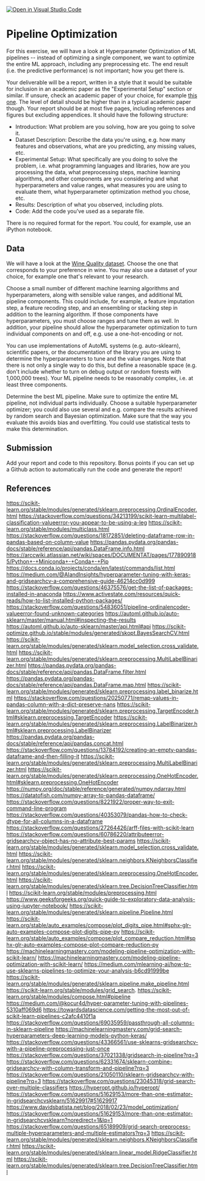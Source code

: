 [![Open in Visual Studio Code](https://classroom.github.com/assets/open-in-vscode-718a45dd9cf7e7f842a935f5ebbe5719a5e09af4491e668f4dbf3b35d5cca122.svg)](https://classroom.github.com/online_ide?assignment_repo_id=11789044&assignment_repo_type=AssignmentRepo)
# Pipeline Optimization

For this exercise, we will have a look at Hyperparameter Optimization of ML
pipelines -- instead of optimizing a single component, we want to optimize the
entire ML approach, including any preprocessing etc. The end result (i.e. the
predictive performance) is not important; how you get there is.

Your deliverable will be a report, written in a style that it
would be suitable for inclusion in an academic paper as the "Experimental
Setup" section or similar. If unsure, check an academic paper of your choice,
for example [this one](https://www.eecs.uwyo.edu/~larsko/papers/pulatov_opening_2022-1.pdf). The
level of detail should be higher than in a typical academic paper though. Your
report should be at most five pages, including references and figures but
excluding appendices. It should have the following structure:
- Introduction: What problem are you solving, how are you going to solve it.
- Dataset Description: Describe the data you're using, e.g. how many features and observations, what are you predicting, any missing values, etc.
- Experimental Setup: What specifically are you doing to solve the
        problem, i.e. what programming languages and libraries, how are you
        processing the data, what preprocessing steps, machine learning
        algorithms, and other components are you considering and what
        hyperparameters and value ranges, what measures you are using to
        evaluate them, what hyperparameter optimization method you chose, etc.
- Results: Description of what you observed, including plots.
- Code: Add the code you've used as a separate file.

There is no required format for the report. You could, for example, use an
iPython notebook.

## Data

We will have a look at the [Wine Quality
dataset](https://archive-beta.ics.uci.edu/dataset/186/wine+quality). Choose the
one that corresponds to your preference in wine. You may also use a dataset of
your choice, for example one that's relevant to your research.

Choose a small number of different machine learning algorithms and
hyperparameters, along with sensible value ranges, and additional ML pipeline components. This could include, for
example, a feature imputation step, a feature recoding step, and an ensembling
or stacking step in addition to the learning algorithm. If those components have
hyperparameters, you must choose ranges and tune them as well. In addition, your
pipeline should allow the hyperparameter optimization to turn individual
components on and off, e.g. use a one-hot-encoding or not.

You can use implementations of AutoML systems (e.g. auto-sklearn), scientific
papers, or the documentation of the library you are using to determine the
hyperparameters to tune and the value ranges. Note that there is not only a single way to do this, but define a
reasonable space (e.g. don't include whether to turn on debug output or random
forests with 1,000,000 trees). Your ML pipeline needs to be reasonably complex,
i.e. at least three components.

Determine the best ML pipeline. Make sure to optimize the entire ML pipeline,
not individual parts individually. Choose a suitable hyperparameter optimizer;
you could also use several and e.g. compare the results achieved by random
search and Bayesian optimization. Make sure that the way you evaluate this
avoids bias and overfitting. You could use statistical tests to make this
determination.

## Submission

Add your report and code to this repository. Bonus points if you can set up a
Github action to automatically run the code and generate the report!

## References
https://scikit-learn.org/stable/modules/generated/sklearn.preprocessing.OrdinalEncoder.html
https://stackoverflow.com/questions/34213199/scikit-learn-multilabel-classification-valueerror-you-appear-to-be-using-a-leg
https://scikit-learn.org/stable/modules/multiclass.html
https://stackoverflow.com/questions/18172851/deleting-dataframe-row-in-pandas-based-on-column-value
https://pandas.pydata.org/pandas-docs/stable/reference/api/pandas.DataFrame.info.html
https://arccwiki.atlassian.net/wiki/spaces/DOCUMENTAT/pages/1778909185/Python+-+Miniconda+-+Conda+-+Pip
https://docs.conda.io/projects/conda/en/latest/commands/list.html
https://medium.com/@AIandInsights/hyperparameter-tuning-with-keras-and-gridsearchcv-a-comprehensive-guide-46214cc0d999
https://stackoverflow.com/questions/46375576/get-the-list-of-packages-installed-in-anaconda
https://www.activestate.com/resources/quick-reads/how-to-list-installed-python-packages/
https://stackoverflow.com/questions/54836051/pipeline-ordinalencoder-valueerror-found-unknown-categories
https://automl.github.io/auto-sklearn/master/manual.html#inspecting-the-results
https://automl.github.io/auto-sklearn/master/api.html#api
https://scikit-optimize.github.io/stable/modules/generated/skopt.BayesSearchCV.html
https://scikit-learn.org/stable/modules/generated/sklearn.model_selection.cross_validate.html
https://scikit-learn.org/stable/modules/generated/sklearn.preprocessing.MultiLabelBinarizer.html
https://pandas.pydata.org/pandas-docs/stable/reference/api/pandas.DataFrame.filter.html
https://pandas.pydata.org/pandas-docs/stable/reference/api/pandas.DataFrame.map.html
https://scikit-learn.org/stable/modules/generated/sklearn.preprocessing.label_binarize.html
https://stackoverflow.com/questions/20250771/remap-values-in-pandas-column-with-a-dict-preserve-nans
https://scikit-learn.org/stable/modules/generated/sklearn.preprocessing.TargetEncoder.html#sklearn.preprocessing.TargetEncoder
https://scikit-learn.org/stable/modules/generated/sklearn.preprocessing.LabelBinarizer.html#sklearn.preprocessing.LabelBinarizer
https://pandas.pydata.org/pandas-docs/stable/reference/api/pandas.concat.html
https://stackoverflow.com/questions/13784192/creating-an-empty-pandas-dataframe-and-then-filling-it
https://scikit-learn.org/stable/modules/generated/sklearn.preprocessing.MultiLabelBinarizer.html
https://scikit-learn.org/stable/modules/generated/sklearn.preprocessing.OneHotEncoder.html#sklearn.preprocessing.OneHotEncoder
https://numpy.org/doc/stable/reference/generated/numpy.ndarray.html
https://datatofish.com/numpy-array-to-pandas-dataframe/
https://stackoverflow.com/questions/8221922/proper-way-to-exit-command-line-program
https://stackoverflow.com/questions/40353079/pandas-how-to-check-dtype-for-all-columns-in-a-dataframe
https://stackoverflow.com/questions/27264426/arff-files-with-scikit-learn
https://stackoverflow.com/questions/60786220/attributeerror-gridsearchcv-object-has-no-attribute-best-params
https://scikit-learn.org/stable/modules/generated/sklearn.model_selection.cross_validate.html
https://scikit-learn.org/stable/modules/generated/sklearn.neighbors.KNeighborsClassifier.html
https://scikit-learn.org/stable/modules/generated/sklearn.preprocessing.OneHotEncoder.html
https://scikit-learn.org/stable/modules/generated/sklearn.tree.DecisionTreeClassifier.html
https://scikit-learn.org/stable/modules/preprocessing.html
https://www.geeksforgeeks.org/quick-guide-to-exploratory-data-analysis-using-jupyter-notebook/
https://scikit-learn.org/stable/modules/generated/sklearn.pipeline.Pipeline.html
https://scikit-learn.org/stable/auto_examples/compose/plot_digits_pipe.html#sphx-glr-auto-examples-compose-plot-digits-pipe-py
https://scikit-learn.org/stable/auto_examples/compose/plot_compare_reduction.html#sphx-glr-auto-examples-compose-plot-compare-reduction-py
https://machinelearningmastery.com/modeling-pipeline-optimization-with-scikit-learn/
https://machinelearningmastery.com/modeling-pipeline-optimization-with-scikit-learn/
https://medium.com/mlearning-ai/how-to-use-sklearns-pipelines-to-optimize-your-analysis-b6cd91999be
https://scikit-learn.org/stable/modules/generated/sklearn.pipeline.make_pipeline.html
https://scikit-learn.org/stable/modules/grid_search.
https://scikit-learn.org/stable/modules/compose.html#pipeline
https://medium.com/@kocur4d/hyper-parameter-tuning-with-pipelines-5310aff069d6
https://towardsdatascience.com/getting-the-most-out-of-scikit-learn-pipelines-c2afc4410f1a
https://stackoverflow.com/questions/69035959/passthrough-all-columns-in-sklearn-pipeline
https://machinelearningmastery.com/grid-search-hyperparameters-deep-learning-models-python-keras/
https://stackoverflow.com/questions/43366561/use-sklearns-gridsearchcv-with-a-pipeline-preprocessing-just-once
https://stackoverflow.com/questions/37021338/gridsearch-in-pipeline?rq=3
https://stackoverflow.com/questions/62331674/sklearn-combine-gridsearchcv-with-column-transform-and-pipeline?rq=3
https://stackoverflow.com/questions/21050110/sklearn-gridsearchcv-with-pipeline?rq=3
https://stackoverflow.com/questions/23045318/grid-search-over-multiple-classifiers
https://hyperopt.github.io/hyperopt/
https://stackoverflow.com/questions/51629153/more-than-one-estimator-in-gridsearchcvsklearn/51629917#51629917
https://www.davidsbatista.net/blog/2018/02/23/model_optimization/
https://stackoverflow.com/questions/51629153/more-than-one-estimator-in-gridsearchcvsklearn?noredirect=1&lq=1
https://stackoverflow.com/questions/65189909/grid-search-preprocess-multiple-hyperparameters-and-multiple-estimators?rq=3
https://scikit-learn.org/stable/modules/generated/sklearn.neighbors.KNeighborsClassifier.html
https://scikit-learn.org/stable/modules/generated/sklearn.linear_model.RidgeClassifier.html
https://scikit-learn.org/stable/modules/generated/sklearn.tree.DecisionTreeClassifier.html




